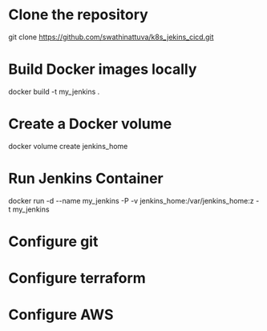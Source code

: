 # Clone the repository
git clone https://github.com/swathinattuva/k8s_jekins_cicd.git

# Build Docker images locally
docker build -t my_jenkins .

# Create a Docker volume
docker volume create jenkins_home

# Run Jenkins Container
docker run -d --name my_jenkins -P -v jenkins_home:/var/jenkins_home:z -t my_jenkins

# Configure git
# Configure terraform
# Configure AWS


